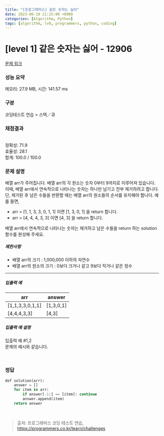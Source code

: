 ```yaml
---
title: "[프로그래머스] 같은 숫자는 싫어"
date: 2023-06-10 21:15:00 +0900
categories: [Algorithm, Python]
tags: [algorithm, lv0, programmers, python, coding]
---
```


# [level 1] 같은 숫자는 싫어 - 12906

[문제 링크](https://school.programmers.co.kr/learn/courses/30/lessons/12906)

### 성능 요약

메모리: 27.9 MB, 시간: 141.57 ms

### 구분

코딩테스트 연습 > 스택／큐

### 채점결과

<br/>정확성: 71.9<br/>효율성: 28.1<br/>합계: 100.0 / 100.0

### 문제 설명

<p>배열 arr가 주어집니다. 배열 arr의 각 원소는 숫자 0부터 9까지로 이루어져 있습니다. 이때, 배열 arr에서 연속적으로 나타나는 숫자는 하나만 남기고 전부 제거하려고 합니다. 단, 제거된 후 남은 수들을 반환할 때는 배열 arr의 원소들의 순서를 유지해야 합니다. 예를 들면,</p>

<ul>
<li>arr = [1, 1, 3, 3, 0, 1, 1] 이면 [1, 3, 0, 1] 을 return 합니다.</li>
<li>arr = [4, 4, 4, 3, 3] 이면 [4, 3] 을 return 합니다.</li>
</ul>

<p>배열 arr에서 연속적으로 나타나는 숫자는 제거하고 남은 수들을 return 하는 solution 함수를 완성해 주세요.</p>

<h5>제한사항</h5>

<ul>
<li>배열 arr의 크기 : 1,000,000 이하의 자연수</li>
<li>배열 arr의 원소의 크기 : 0보다 크거나 같고 9보다 작거나 같은 정수</li>
</ul>

<hr>

<h5>입출력 예</h5>

| arr             | answer    |
|-----------------|-----------|
| [1,1,3,3,0,1,1] | [1,3,0,1] |
| [4,4,4,3,3]     | [4,3]     |

<h5>입출력 예 설명</h5>

<p>입출력 예 #1,2<br>
문제의 예시와 같습니다.</p>

<br>

### 정답

```sql
def solution(arr):
    answer = []
    for item in arr:
        if answer[-1:] == [item]: continue
        answer.append(item)
    return answer
```

<br>

> 출처: 프로그래머스 코딩 테스트 연습, https://programmers.co.kr/learn/challenges
